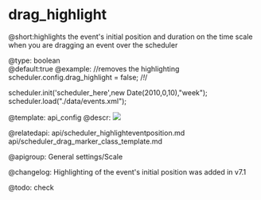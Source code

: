 drag_highlight
=============
@short:highlights the event's initial position and duration on the time scale when you are dragging an event over the scheduler


@type: boolean	
@default:true
@example:
//removes the highlighting
scheduler.config.drag_highlight = false; /*!*/

scheduler.init('scheduler_here',new Date(2010,0,10),"week");
scheduler.load("./data/events.xml");


@template:	api_config
@descr:
<img src="api/draghighlight_config.png"/>

@relatedapi:
	api/scheduler_highlighteventposition.md
    api/scheduler_drag_marker_class_template.md

@apigroup: General settings/Scale
    
@changelog:
Highlighting of the event's initial position was added in v7.1

@todo:
	check